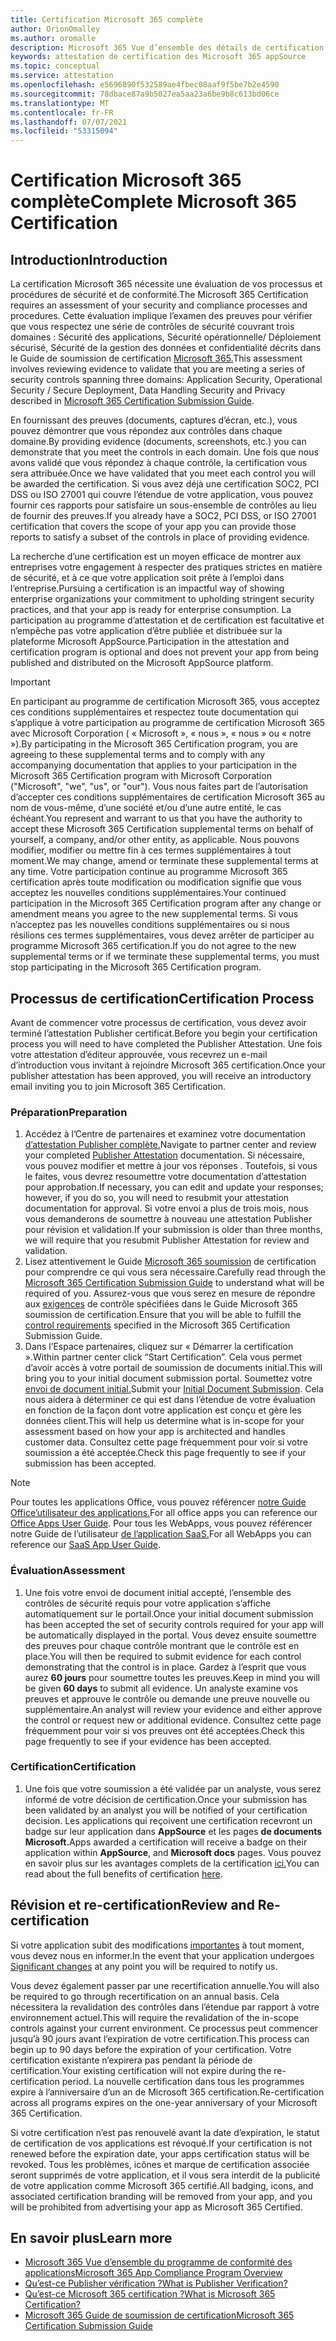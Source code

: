 ```yaml
---
title: Certification Microsoft 365 complète
author: OrionOmalley
ms.author: oromalle
description: Microsoft 365 Vue d’ensemble des détails de certification
keywords: attestation de certification des Microsoft 365 appSource
ms.topic: conceptual
ms.service: attestation
ms.openlocfilehash: e5696890f532589ae4fbec08aaf9f5be7b2e4590
ms.sourcegitcommit: 78dbace87a9b5027ea5aa23a6be9b8c613bd06ce
ms.translationtype: MT
ms.contentlocale: fr-FR
ms.lasthandoff: 07/07/2021
ms.locfileid: "53315094"
---
```

# <a name="complete-microsoft-365-certification"></a><span data-ttu-id="b5dc5-104">Certification Microsoft 365 complète</span><span class="sxs-lookup"><span data-stu-id="b5dc5-104">Complete Microsoft 365 Certification</span></span>

## <a name="introduction"></a><span data-ttu-id="b5dc5-105">Introduction</span><span class="sxs-lookup"><span data-stu-id="b5dc5-105">Introduction</span></span>

<span data-ttu-id="b5dc5-106">La certification Microsoft 365 nécessite une évaluation de vos processus et procédures de sécurité et de conformité.</span><span class="sxs-lookup"><span data-stu-id="b5dc5-106">The Microsoft 365 Certification requires an assessment of your security and compliance processes and procedures.</span></span> <span data-ttu-id="b5dc5-107">Cette évaluation implique l’examen des preuves pour vérifier que vous respectez une série de contrôles de sécurité couvrant trois domaines : Sécurité des applications, Sécurité opérationnelle/ Déploiement sécurisé, Sécurité de la gestion des données et confidentialité décrits dans le Guide de soumission de certification [Microsoft 365.](https://docs.microsoft.com/microsoft-365-app-certification/docs/certification-submission-guide)</span><span class="sxs-lookup"><span data-stu-id="b5dc5-107">This assessment involves reviewing evidence to validate that you are meeting a series of security controls spanning three domains: Application Security, Operational Security / Secure Deployment, Data Handling Security and Privacy described in [Microsoft 365 Certification Submission Guide](https://docs.microsoft.com/microsoft-365-app-certification/docs/certification-submission-guide).</span></span>

<span data-ttu-id="b5dc5-108">En fournissant des preuves (documents, captures d’écran, etc.), vous pouvez démontrer que vous répondez aux contrôles dans chaque domaine.</span><span class="sxs-lookup"><span data-stu-id="b5dc5-108">By providing evidence (documents, screenshots, etc.) you can demonstrate that you meet the controls in each domain.</span></span> <span data-ttu-id="b5dc5-109">Une fois que nous avons validé que vous répondez à chaque contrôle, la certification vous sera attribuée.</span><span class="sxs-lookup"><span data-stu-id="b5dc5-109">Once we have validated that you meet each control you will be awarded the certification.</span></span> <span data-ttu-id="b5dc5-110">Si vous avez déjà une certification SOC2, PCI DSS ou ISO 27001 qui couvre l’étendue de votre application, vous pouvez fournir ces rapports pour satisfaire un sous-ensemble de contrôles au lieu de fournir des preuves.</span><span class="sxs-lookup"><span data-stu-id="b5dc5-110">If you already have a SOC2, PCI DSS, or ISO 27001 certification that covers the scope of your app you can provide those reports to satisfy a subset of the controls in place of providing evidence.</span></span> 

<span data-ttu-id="b5dc5-111">La recherche d’une certification est un moyen efficace de montrer aux entreprises votre engagement à respecter des pratiques strictes en matière de sécurité, et à ce que votre application soit prête à l’emploi dans l’entreprise.</span><span class="sxs-lookup"><span data-stu-id="b5dc5-111">Pursuing a certification is an impactful way of showing enterprise organizations your commitment to upholding stringent security practices, and that your app is ready for enterprise consumption.</span></span> <span data-ttu-id="b5dc5-112">La participation au programme d’attestation et de certification est facultative et n’empêche pas votre application d’être publiée et distribuée sur la plateforme Microsoft AppSource.</span><span class="sxs-lookup"><span data-stu-id="b5dc5-112">Participation in the attestation and certification program is optional and does not prevent your app from being published and distributed on the Microsoft AppSource platform.</span></span>

> [!IMPORTANT]
> <span data-ttu-id="b5dc5-113">En participant au programme de certification Microsoft 365, vous acceptez ces conditions supplémentaires et respectez toute documentation qui s’applique à votre participation au programme de certification Microsoft 365 avec Microsoft Corporation ( « Microsoft », « nous », « nous » ou « notre »).</span><span class="sxs-lookup"><span data-stu-id="b5dc5-113">By participating in the Microsoft 365 Certification  program, you are agreeing to these supplemental terms and to comply with any accompanying documentation that applies to your participation in the Microsoft 365 Certification program with Microsoft Corporation ("Microsoft", "we", "us",  or "our").</span></span> <span data-ttu-id="b5dc5-114">Vous nous faites part de l’autorisation d’accepter ces conditions supplémentaires de certification Microsoft 365 au nom de vous-même, d’une société et/ou d’une autre entité, le cas échéant.</span><span class="sxs-lookup"><span data-stu-id="b5dc5-114">You represent and warrant to us that you have the authority to accept these Microsoft 365 Certification supplemental terms on behalf of yourself, a company, and/or other entity, as applicable.</span></span> <span data-ttu-id="b5dc5-115">Nous pouvons modifier, modifier ou mettre fin à ces termes supplémentaires à tout moment.</span><span class="sxs-lookup"><span data-stu-id="b5dc5-115">We may change, amend or terminate these supplemental terms at any time.</span></span> <span data-ttu-id="b5dc5-116">Votre participation continue au programme Microsoft 365 certification après toute modification ou modification signifie que vous acceptez les nouvelles conditions supplémentaires.</span><span class="sxs-lookup"><span data-stu-id="b5dc5-116">Your continued participation in the Microsoft 365 Certification program after any change or amendment means you agree to the new supplemental terms.</span></span> <span data-ttu-id="b5dc5-117">Si vous n’acceptez pas les nouvelles conditions supplémentaires ou si nous résilions ces termes supplémentaires, vous devez arrêter de participer au programme Microsoft 365 certification.</span><span class="sxs-lookup"><span data-stu-id="b5dc5-117">If you do not agree to the new supplemental terms or if we terminate these supplemental terms, you must stop participating in the Microsoft 365 Certification program.</span></span>

## <a name="certification-process"></a><span data-ttu-id="b5dc5-118">Processus de certification</span><span class="sxs-lookup"><span data-stu-id="b5dc5-118">Certification Process</span></span>

<span data-ttu-id="b5dc5-119">Avant de commencer votre processus de certification, vous devez avoir terminé l’attestation Publisher certificat.</span><span class="sxs-lookup"><span data-stu-id="b5dc5-119">Before you begin your certification process you will need to have completed the Publisher Attestation.</span></span> <span data-ttu-id="b5dc5-120">Une fois votre attestation d’éditeur approuvée, vous recevrez un e-mail d’introduction vous invitant à rejoindre Microsoft 365 certification.</span><span class="sxs-lookup"><span data-stu-id="b5dc5-120">Once your publisher attestation has been approved, you will receive an introductory email inviting you to join Microsoft 365 Certification.</span></span>

### <a name="preparation"></a><span data-ttu-id="b5dc5-121">Préparation</span><span class="sxs-lookup"><span data-stu-id="b5dc5-121">Preparation</span></span>
1. <span data-ttu-id="b5dc5-122">Accédez à l’Centre de partenaires et examinez votre documentation [d’attestation Publisher complète.]( https://docs.microsoft.com/microsoft-365-app-certification/docs/attestation)</span><span class="sxs-lookup"><span data-stu-id="b5dc5-122">Navigate to partner center and review your completed [Publisher Attestation]( https://docs.microsoft.com/microsoft-365-app-certification/docs/attestation) documentation.</span></span> <span data-ttu-id="b5dc5-123">Si nécessaire, vous pouvez modifier et mettre à jour vos réponses . Toutefois, si vous le faites, vous devrez resoumettre votre documentation d’attestation pour approbation.</span><span class="sxs-lookup"><span data-stu-id="b5dc5-123">If necessary, you can edit and update your responses; however, if you do so, you will need to resubmit your attestation documentation for approval.</span></span> <span data-ttu-id="b5dc5-124">Si votre envoi a plus de trois mois, nous vous demanderons de soumettre à nouveau une attestation Publisher pour révision et validation.</span><span class="sxs-lookup"><span data-stu-id="b5dc5-124">If your submission is older than three months, we will require that you resubmit Publisher Attestation for review and validation.</span></span> 
1. <span data-ttu-id="b5dc5-125">Lisez attentivement le Guide [Microsoft 365 soumission](https://docs.microsoft.com/microsoft-365-app-certification/docs/certification-submission-guide) de certification pour comprendre ce qui vous sera nécessaire.</span><span class="sxs-lookup"><span data-stu-id="b5dc5-125">Carefully read through the [Microsoft 365 Certification Submission Guide](https://docs.microsoft.com/microsoft-365-app-certification/docs/certification-submission-guide) to understand what will be required of you.</span></span> <span data-ttu-id="b5dc5-126">Assurez-vous que vous serez en mesure de répondre aux [exigences]( https://docs.microsoft.com/microsoft-365-app-certification/docs/certification-submission-guide#app-certification-criteria) de contrôle spécifiées dans le Guide Microsoft 365 soumission de certification.</span><span class="sxs-lookup"><span data-stu-id="b5dc5-126">Ensure that you will be able to fulfill the [control requirements]( https://docs.microsoft.com/microsoft-365-app-certification/docs/certification-submission-guide#app-certification-criteria) specified in the Microsoft 365 Certification Submission Guide.</span></span>
1. <span data-ttu-id="b5dc5-127">Dans l’Espace partenaires, cliquez sur « Démarrer la certification ».</span><span class="sxs-lookup"><span data-stu-id="b5dc5-127">Within partner center click “Start Certification”.</span></span> <span data-ttu-id="b5dc5-128">Cela vous permet d’avoir accès à votre portail de soumission de documents initial.</span><span class="sxs-lookup"><span data-stu-id="b5dc5-128">This will bring you to your initial document submission portal.</span></span> <span data-ttu-id="b5dc5-129">Soumettez votre [envoi de document initial.](https://docs.microsoft.com/microsoft-365-app-certification/docs/certification-submission-guide#initial-document-submission)</span><span class="sxs-lookup"><span data-stu-id="b5dc5-129">Submit your [Initial Document Submission](https://docs.microsoft.com/microsoft-365-app-certification/docs/certification-submission-guide#initial-document-submission).</span></span> <span data-ttu-id="b5dc5-130">Cela nous aidera à déterminer ce qui est dans l’étendue de votre évaluation en fonction de la façon dont votre application est conçu et gère les données client.</span><span class="sxs-lookup"><span data-stu-id="b5dc5-130">This will help us determine what is in-scope for your assessment based on how your app is architected and handles customer data.</span></span> <span data-ttu-id="b5dc5-131">Consultez cette page fréquemment pour voir si votre soumission a été acceptée.</span><span class="sxs-lookup"><span data-stu-id="b5dc5-131">Check this page frequently to see if your submission has been accepted.</span></span>

>[!NOTE]
><span data-ttu-id="b5dc5-132">Pour toutes les applications Office, vous pouvez référencer [notre Guide Office’utilisateur des applications.](https://docs.microsoft.com/microsoft-365-app-certification/docs/userguide)</span><span class="sxs-lookup"><span data-stu-id="b5dc5-132">For all office apps you can reference our [Office Apps User Guide](https://docs.microsoft.com/microsoft-365-app-certification/docs/userguide).</span></span> <span data-ttu-id="b5dc5-133">Pour tous les WebApps, vous pouvez référencer notre Guide de l’utilisateur [de l’application SaaS.](https://docs.microsoft.com/en-us/microsoft-365-app-certification/docs/saasuserguide)</span><span class="sxs-lookup"><span data-stu-id="b5dc5-133">For all WebApps you can reference our [SaaS App User Guide](https://docs.microsoft.com/en-us/microsoft-365-app-certification/docs/saasuserguide).</span></span>

### <a name="assessment"></a><span data-ttu-id="b5dc5-134">Évaluation</span><span class="sxs-lookup"><span data-stu-id="b5dc5-134">Assessment</span></span>
1. <span data-ttu-id="b5dc5-135">Une fois votre envoi de document initial accepté, l’ensemble des contrôles de sécurité requis pour votre application s’affiche automatiquement sur le portail.</span><span class="sxs-lookup"><span data-stu-id="b5dc5-135">Once your initial document submission has been accepted the set of security controls required for your app will be automatically displayed in the portal.</span></span> <span data-ttu-id="b5dc5-136">Vous devez ensuite soumettre des preuves pour chaque contrôle montrant que le contrôle est en place.</span><span class="sxs-lookup"><span data-stu-id="b5dc5-136">You will then be required to submit evidence for each control demonstrating that the control is in place.</span></span> <span data-ttu-id="b5dc5-137">Gardez à l’esprit que vous aurez **60 jours** pour soumettre toutes les preuves.</span><span class="sxs-lookup"><span data-stu-id="b5dc5-137">Keep in mind you will be given **60 days** to submit all evidence.</span></span> <span data-ttu-id="b5dc5-138">Un analyste examine vos preuves et approuve le contrôle ou demande une preuve nouvelle ou supplémentaire.</span><span class="sxs-lookup"><span data-stu-id="b5dc5-138">An analyst will review your evidence and either approve the control or request new or additional evidence.</span></span> <span data-ttu-id="b5dc5-139">Consultez cette page fréquemment pour voir si vos preuves ont été acceptées.</span><span class="sxs-lookup"><span data-stu-id="b5dc5-139">Check this page frequently to see if your evidence has been accepted.</span></span>
### <a name="certification"></a><span data-ttu-id="b5dc5-140">Certification</span><span class="sxs-lookup"><span data-stu-id="b5dc5-140">Certification</span></span>
1. <span data-ttu-id="b5dc5-141">Une fois que votre soumission a été validée par un analyste, vous serez informé de votre décision de certification.</span><span class="sxs-lookup"><span data-stu-id="b5dc5-141">Once your submission has been validated by an analyst you will be notified of your certification decision.</span></span> <span data-ttu-id="b5dc5-142">Les applications qui reçoivent une certification recevront un badge sur leur application dans **AppSource** et les pages **de documents Microsoft.**</span><span class="sxs-lookup"><span data-stu-id="b5dc5-142">Apps awarded a certification will receive a badge on their application within **AppSource**, and **Microsoft docs** pages.</span></span> <span data-ttu-id="b5dc5-143">Vous pouvez en savoir plus sur les avantages complets de la certification [ici.](https://docs.microsoft.com/microsoft-365-app-certification/docs/enterprise-app-certification-guide#program-benefits)</span><span class="sxs-lookup"><span data-stu-id="b5dc5-143">You can read about the full benefits of certification [here](https://docs.microsoft.com/microsoft-365-app-certification/docs/enterprise-app-certification-guide#program-benefits).</span></span>

## <a name="review-and-re-certification"></a><span data-ttu-id="b5dc5-144">Révision et re-certification</span><span class="sxs-lookup"><span data-stu-id="b5dc5-144">Review and Re-certification</span></span>
<span data-ttu-id="b5dc5-145">Si votre application subit des modifications [importantes](https://docs.microsoft.com/microsoft-365-app-certification/docs/certification-submission-guide#significant-changes) à tout moment, vous devez nous en informer.</span><span class="sxs-lookup"><span data-stu-id="b5dc5-145">In the event that your application undergoes [Significant changes](https://docs.microsoft.com/microsoft-365-app-certification/docs/certification-submission-guide#significant-changes) at any point you will be required to notify us.</span></span>

<span data-ttu-id="b5dc5-146">Vous devez également passer par une recertification annuelle.</span><span class="sxs-lookup"><span data-stu-id="b5dc5-146">You will also be required to go through recertification on an annual basis.</span></span> <span data-ttu-id="b5dc5-147">Cela nécessitera la revalidation des contrôles dans l’étendue par rapport à votre environnement actuel.</span><span class="sxs-lookup"><span data-stu-id="b5dc5-147">This will require the revalidation of the in-scope controls against your current environment.</span></span> <span data-ttu-id="b5dc5-148">Ce processus peut commencer jusqu’à 90 jours avant l’expiration de votre certification.</span><span class="sxs-lookup"><span data-stu-id="b5dc5-148">This process can begin up to 90 days before the expiration of your certification.</span></span> <span data-ttu-id="b5dc5-149">Votre certification existante n’expirera pas pendant la période de certification.</span><span class="sxs-lookup"><span data-stu-id="b5dc5-149">Your existing certification will not expire during the re-certification period.</span></span> <span data-ttu-id="b5dc5-150">La nouvelle certification dans tous les programmes expire à l’anniversaire d’un an de Microsoft 365 certification.</span><span class="sxs-lookup"><span data-stu-id="b5dc5-150">Re-certification across all programs expires on the one-year anniversary of your Microsoft 365 Certification.</span></span>

<span data-ttu-id="b5dc5-151">Si votre certification n’est pas renouvelé avant la date d’expiration, le statut de certification de vos applications est révoqué.</span><span class="sxs-lookup"><span data-stu-id="b5dc5-151">If your certification is not renewed before the expiration date, your apps certification status will be revoked.</span></span> <span data-ttu-id="b5dc5-152">Tous les problèmes, icônes et marque de certification associée seront supprimés de votre application, et il vous sera interdit de la publicité de votre application comme Microsoft 365 certifié.</span><span class="sxs-lookup"><span data-stu-id="b5dc5-152">All badging, icons, and associated certification branding will be removed from your app, and you will be prohibited from advertising your app as Microsoft 365 Certified.</span></span>



## <a name="learn-more"></a><span data-ttu-id="b5dc5-153">En savoir plus</span><span class="sxs-lookup"><span data-stu-id="b5dc5-153">Learn more</span></span>

* [<span data-ttu-id="b5dc5-154">Microsoft 365 Vue d’ensemble du programme de conformité des applications</span><span class="sxs-lookup"><span data-stu-id="b5dc5-154">Microsoft 365 App Compliance Program Overview</span></span>](~/overview.md)  
* [<span data-ttu-id="b5dc5-155">Qu’est-ce Publisher vérification ?</span><span class="sxs-lookup"><span data-stu-id="b5dc5-155">What is Publisher Verification?</span></span>](https://docs.microsoft.com/azure/active-directory/develop/publisher-verification-overview)
* [<span data-ttu-id="b5dc5-156">Qu’est-ce Microsoft 365 certification ?</span><span class="sxs-lookup"><span data-stu-id="b5dc5-156">What is Microsoft 365 Certification?</span></span>](~/docs/enterprise-app-certification-guide.md)  
* [<span data-ttu-id="b5dc5-157">Microsoft 365 Guide de soumission de certification</span><span class="sxs-lookup"><span data-stu-id="b5dc5-157">Microsoft 365 Certification Submission Guide</span></span>](~/docs/certification-submission-guide.md)

